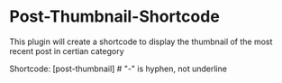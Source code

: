 # Post-Thumbnail-Shortcode
This plugin will create a shortcode to display the thumbnail of the most recent post in certian category

Shortcode: [post-thumbnail] # "-" is hyphen, not underline
